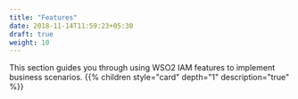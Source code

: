 ```yaml
---
title: "Features"
date: 2018-11-14T11:59:23+05:30
draft: true
weight: 10
---
```


This section guides you through using WSO2 IAM features to implement business scenarios. 
{{% children style="card" depth="1"  description="true" %}}